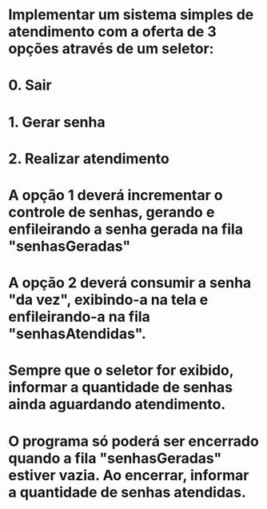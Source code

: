 # Implementar um sistema simples de atendimento com a oferta de 3 opções através de um seletor:

# 0. Sair
# 1. Gerar senha
# 2. Realizar atendimento
# A opção 1 deverá incrementar o controle de senhas, gerando e enfileirando a senha gerada na fila "senhasGeradas"

# A opção 2 deverá consumir a senha "da vez", exibindo-a na tela e enfileirando-a na fila "senhasAtendidas".

# Sempre que o seletor for exibido, informar a quantidade de senhas ainda aguardando atendimento.

# O programa só poderá ser encerrado quando a fila "senhasGeradas" estiver vazia. Ao encerrar, informar a quantidade de senhas atendidas.
 
